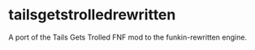 # tailsgetstrolledrewritten
A port of the Tails Gets Trolled FNF mod to the funkin-rewritten engine.
